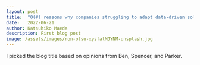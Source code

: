 ```yaml
---
layout: post
title:  "O(#) reasons why companies struggling to adapt data-driven solutions"
date:   2022-06-21
author: Katsuhiko Maeda
description: First blog post
image: /assets/images/ron-otsu-xysfalMJYNM-unsplash.jpg
---
```



I picked the blog title based on opinions from Ben, Spencer, and Parker.

